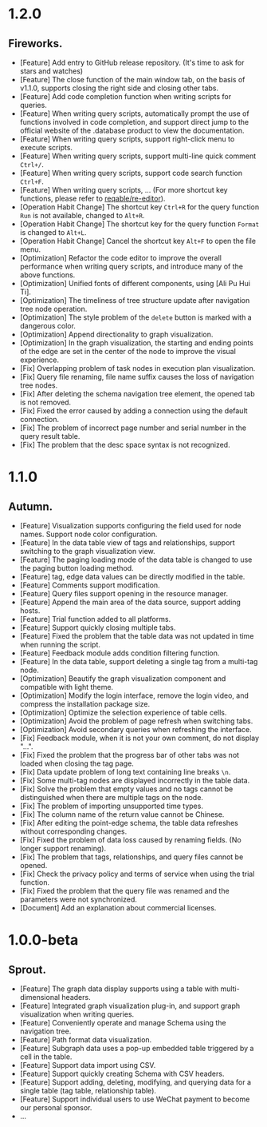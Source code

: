 # 1.2.0

## Fireworks.

* [Feature] Add entry to GitHub release repository. (It's time to ask for stars and watches)
* [Feature] The close function of the main window tab, on the basis of v1.1.0, supports closing the right side and closing other tabs.
* [Feature] Add code completion function when writing scripts for queries.
* [Feature] When writing query scripts, automatically prompt the use of functions involved in code completion, and support direct jump to the official website of the .database product to view the documentation.
* [Feature] When writing query scripts, support right-click menu to execute scripts.
* [Feature] When writing query scripts, support multi-line quick comment `Ctrl+/`.
* [Feature] When writing query scripts, support code search function `Ctrl+F`.
* [Feature] When writing query scripts, ... (For more shortcut key functions, please refer to [reqable/re-editor](https://github.com/reqable/re-editor)).
* [Operation Habit Change] The shortcut key `Ctrl+R` for the query function `Run` is not available, changed to `Alt+R`.
* [Operation Habit Change] The shortcut key for the query function `Format` is changed to `Alt+L`.
* [Operation Habit Change] Cancel the shortcut key `Alt+F` to open the file menu.
* [Optimization] Refactor the code editor to improve the overall performance when writing query scripts, and introduce many of the above functions.
* [Optimization] Unified fonts of different components, using [Ali Pu Hui Ti].
* [Optimization] The timeliness of tree structure update after navigation tree node operation.
* [Optimization] The style problem of the `delete` button is marked with a dangerous color.
* [Optimization] Append directionality to graph visualization.
* [Optimization] In the graph visualization, the starting and ending points of the edge are set in the center of the node to improve the visual experience.
* [Fix] Overlapping problem of task nodes in execution plan visualization.
* [Fix] Query file renaming, file name suffix causes the loss of navigation tree nodes.
* [Fix] After deleting the schema navigation tree element, the opened tab is not removed.
* [Fix] Fixed the error caused by adding a connection using the default connection.
* [Fix] The problem of incorrect page number and serial number in the query result table.
* [Fix] The problem that the desc space syntax is not recognized.

# 1.1.0

## Autumn.

* [Feature] Visualization supports configuring the field used for node names. Support node color configuration.
* [Feature] In the data table view of tags and relationships, support switching to the graph visualization view.
* [Feature] The paging loading mode of the data table is changed to use the paging button loading method.
* [Feature] tag, edge data values can be directly modified in the table.
* [Feature] Comments support modification.
* [Feature] Query files support opening in the resource manager.
* [Feature] Append the main area of the data source, support adding hosts.
* [Feature] Trial function added to all platforms.
* [Feature] Support quickly closing multiple tabs.
* [Feature] Fixed the problem that the table data was not updated in time when running the script.
* [Feature] Feedback module adds condition filtering function.
* [Feature] In the data table, support deleting a single tag from a multi-tag node.
* [Optimization] Beautify the graph visualization component and compatible with light theme.
* [Optimization] Modify the login interface, remove the login video, and compress the installation package size.
* [Optimization] Optimize the selection experience of table cells.
* [Optimization] Avoid the problem of page refresh when switching tabs.
* [Optimization] Avoid secondary queries when refreshing the interface.
* [Fix] Feedback module, when it is not your own comment, do not display "...".
* [Fix] Fixed the problem that the progress bar of other tabs was not loaded when closing the tag page.
* [Fix] Data update problem of long text containing line breaks `\n`.
* [Fix] Some multi-tag nodes are displayed incorrectly in the table data.
* [Fix] Solve the problem that empty values and no tags cannot be distinguished when there are multiple tags on the node.
* [Fix] The problem of importing unsupported time types.
* [Fix] The column name of the return value cannot be Chinese.
* [Fix] After editing the point-edge schema, the table data refreshes without corresponding changes.
* [Fix] Fixed the problem of data loss caused by renaming fields. (No longer support renaming).
* [Fix] The problem that tags, relationships, and query files cannot be opened.
* [Fix] Check the privacy policy and terms of service when using the trial function.
* [Fix] Fixed the problem that the query file was renamed and the parameters were not synchronized.
* [Document] Add an explanation about commercial licenses.

# 1.0.0-beta

## Sprout.

* [Feature] The graph data display supports using a table with multi-dimensional headers.
* [Feature] Integrated graph visualization plug-in, and support graph visualization when writing queries.
* [Feature] Conveniently operate and manage Schema using the navigation tree.
* [Feature] Path format data visualization.
* [Feature] Subgraph data uses a pop-up embedded table triggered by a cell in the table.
* [Feature] Support data import using CSV.
* [Feature] Support quickly creating Schema with CSV headers.
* [Feature] Support adding, deleting, modifying, and querying data for a single table (tag table, relationship table).
* [Feature] Support individual users to use WeChat payment to become our personal sponsor.
* ...